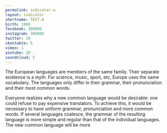 ```yaml
---
permalink: indicator-a
layout: indicator
shortname: TEST-A
birth: 1890
facebook: 300000
instagram: 300000
twitter: 10
vkontakte: 5
vimeo: 1
youtube: 20
soundcloud: 5
---
```


The European languages are members of the same family. Their separate existence is a myth. For science, music, sport, etc, Europe uses the same vocabulary. The languages only differ in their grammar, their pronunciation and their most common words.

Everyone realizes why a new common language would be desirable: one could refuse to pay expensive translators. To achieve this, it would be necessary to have uniform grammar, pronunciation and more common words. If several languages coalesce, the grammar of the resulting language is more simple and regular than that of the individual languages. The new common language will be more
